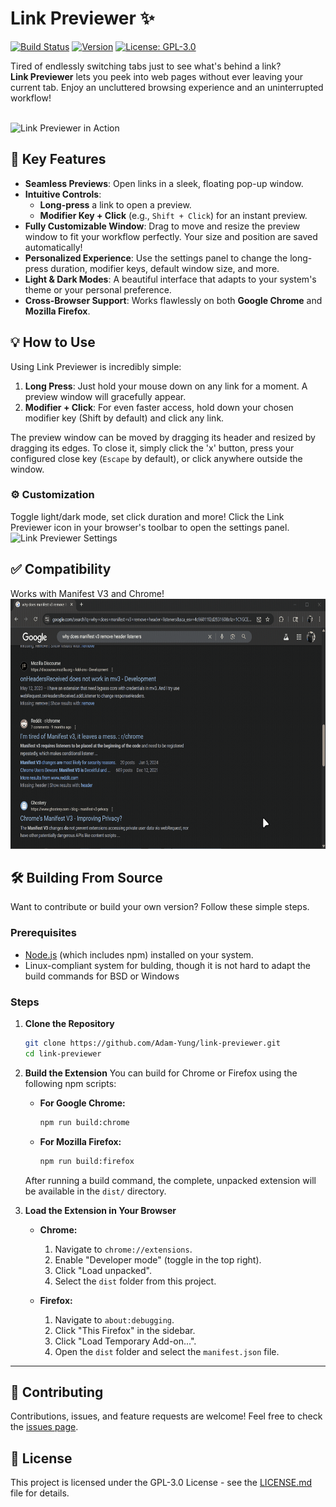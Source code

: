 # Link Previewer ✨ 

[![Build Status](https://img.shields.io/badge/build-passing-brightgreen)](https://github.com/your-username/link-previewer)
[![Version](https://img.shields.io/badge/version-1.0.0-blue)](https://github.com/your-username/link-previewer)
[![License: GPL-3.0](https://img.shields.io/badge/License-GPL3.0-yellow.svg)](https://opensource.org/licenses/GPL)

Tired of endlessly switching tabs just to see what's behind a link?<br>
**Link Previewer** lets you peek into web pages without ever leaving your current tab. Enjoy an uncluttered browsing experience and an uninterrupted workflow!

<br>
<img src="Common/icons/firefox-demo.gif" alt="Link Previewer in Action" width="700" height="400"> 
<br>


## 🚀 Key Features

* **Seamless Previews**: Open links in a sleek, floating pop-up window.
* **Intuitive Controls**:
    * **Long-press** a link to open a preview.
    * **Modifier Key + Click** (e.g., `Shift + Click`) for an instant preview.
* **Fully Customizable Window**: Drag to move and resize the preview window to fit your workflow perfectly. Your size and position are saved automatically!
* **Personalized Experience**: Use the settings panel to change the long-press duration, modifier keys, default window size, and more.
* **Light & Dark Modes**: A beautiful interface that adapts to your system's theme or your personal preference.
* **Cross-Browser Support**: Works flawlessly on both **Google Chrome** and **Mozilla Firefox**.



## 💡 How to Use

Using Link Previewer is incredibly simple:

1.  **Long Press**: Just hold your mouse down on any link for a moment. A preview window will gracefully appear.
2.  **Modifier + Click**: For even faster access, hold down your chosen modifier key (Shift by default) and click any link.

The preview window can be moved by dragging its header and resized by dragging its edges. To close it, simply click the 'x' button, press your configured close key (`Escape` by default), or click anywhere outside the window.

### ⚙️ Customization

Toggle light/dark mode, set click duration and more! Click the Link Previewer icon in your browser's toolbar to open the settings panel.
<br>
<img src="Common/icons/settings.png" alt="Link Previewer Settings" height="400"> 
<br>

## ✅ Compatibility
Works with Manifest V3 and Chrome!
<br>
<img src="Common/icons/chrome-demo.gif" alt="Link Previewer in Chrome" width="700" height="400"> 
<br>

## 🛠️ Building From Source

Want to contribute or build your own version? Follow these simple steps.

### Prerequisites

* [Node.js](https://nodejs.org/) (which includes npm) installed on your system.
* Linux-compliant system for bulding, though it is not hard to adapt the build commands for BSD or Windows

### Steps

1.  **Clone the Repository**
    ```bash
    git clone https://github.com/Adam-Yung/link-previewer.git
    cd link-previewer
    ```

2.  **Build the Extension**
    You can build for Chrome or Firefox using the following npm scripts:

    * **For Google Chrome:**
        ```bash
        npm run build:chrome
        ```
    * **For Mozilla Firefox:**
        ```bash
        npm run build:firefox
        ```
    After running a build command, the complete, unpacked extension will be available in the `dist/` directory.

3.  **Load the Extension in Your Browser**

    * **Chrome:**
        1.  Navigate to `chrome://extensions`.
        2.  Enable "Developer mode" (toggle in the top right).
        3.  Click "Load unpacked".
        4.  Select the `dist` folder from this project.

    * **Firefox:**
        1.  Navigate to `about:debugging`.
        2.  Click "This Firefox" in the sidebar.
        3.  Click "Load Temporary Add-on...".
        4.  Open the `dist` folder and select the `manifest.json` file.

---

## 🤝 Contributing

Contributions, issues, and feature requests are welcome! Feel free to check the [issues page](https://github.com/your-username/link-previewer/issues).

## 📜 License

This project is licensed under the GPL-3.0 License - see the [LICENSE.md](LICENSE.md) file for details.


